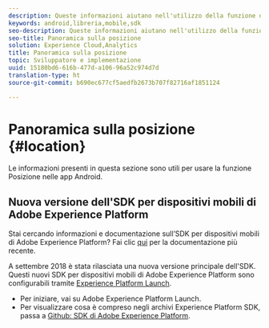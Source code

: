 ```yaml
---
description: Queste informazioni aiutano nell'utilizzo della funzione di Posizione nelle app Android.
keywords: android,libreria,mobile,sdk
seo-description: Queste informazioni aiutano nell'utilizzo della funzione di Posizione nelle app Android.
seo-title: Panoramica sulla posizione
solution: Experience Cloud,Analytics
title: Panoramica sulla posizione
topic: Sviluppatore e implementazione
uuid: 15180bd6-616b-477d-a106-96a52c974d7d
translation-type: ht
source-git-commit: b690ec677cf5aedfb2673b707f82716af1851124

---
```



# Panoramica sulla posizione {#location}

Le informazioni presenti in questa sezione sono utili per usare la funzione Posizione nelle app Android.

## Nuova versione dell'SDK per dispositivi mobili di Adobe Experience Platform

Stai cercando informazioni e documentazione sull’SDK per dispositivi mobili di Adobe Experience Platform? Fai clic [qui](https://aep-sdks.gitbook.io/docs/) per la documentazione più recente.

A settembre 2018 è stata rilasciata una nuova versione principale dell'SDK. Questi nuovi SDK per dispositivi mobili di Adobe Experience Platform sono configurabili tramite [Experience Platform Launch](https://www.adobe.com/it/experience-platform/launch.html).

* Per iniziare, vai su Adobe Experience Platform Launch.
* Per visualizzare cosa è compreso negli archivi Experience Platform SDK, passa a [Github: SDK di Adobe Experience Platform](https://github.com/Adobe-Marketing-Cloud/acp-sdks).

